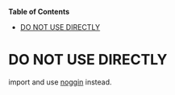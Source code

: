 <!-- START doctoc generated TOC please keep comment here to allow auto update -->
<!-- DON'T EDIT THIS SECTION, INSTEAD RE-RUN doctoc TO UPDATE -->
**Table of Contents**

- [DO NOT USE DIRECTLY](#do-not-use-directly)

<!-- END doctoc generated TOC please keep comment here to allow auto update -->

# DO NOT USE DIRECTLY

import and use [noggin](https://crates.io/crates/noggin) instead.